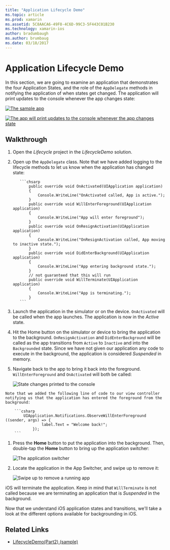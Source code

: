 ```yaml
---
title: "Application Lifecycle Demo"
ms.topic: article
ms.prod: xamarin
ms.assetid: 5C8AACA6-49F8-4C6D-99C3-5F443C01B230
ms.technology: xamarin-ios
author: bradumbaugh
ms.author: brumbaug
ms.date: 03/18/2017
---
```


# Application Lifecycle Demo

In this section, we are going to examine an application that demonstrates the four Application States, and the role of the `AppDelegate` methods in notifying the application of when states get changed. The application will print updates to the console whenever the app changes state:

 [![](application-lifecycle-demo-images/image3.png "The sample app")](application-lifecycle-demo-images/image3.png#lightbox)

 [![](application-lifecycle-demo-images/image4.png "The app will print updates to the console whenever the app changes state")](application-lifecycle-demo-images/image4.png#lightbox)

## Walkthrough


  1. Open the _Lifecycle_ project in the _LifecycleDemo_ solution.
  1. Open up the `AppDelegate` class. Note that we have added logging to the lifecycle methods to let us know when the application has changed state:

			```chsarp
				public override void OnActivated(UIApplication application)
				{
					Console.WriteLine("OnActivated called, App is active.");
				}
				public override void WillEnterForeground(UIApplication application)
				{
					Console.WriteLine("App will enter foreground");
				}
				public override void OnResignActivation(UIApplication application)
				{
					Console.WriteLine("OnResignActivation called, App moving to inactive state.");
				}
				public override void DidEnterBackground(UIApplication application)
				{
					Console.WriteLine("App entering background state.");
				}
				// not guaranteed that this will run
				public override void WillTerminate(UIApplication application)
				{
					Console.WriteLine("App is terminating.");
				}
			```

  1. Launch the application in the simulator or on the device. `OnActivated` will be called when the app launches. The application is now in the _Active_ state.
  1. Hit the Home button on the simulator or device to bring the application to the background. `OnResignActivation` and `DidEnterBackground` will be called as the app transitions from `Active` to `Inactive` and into the `Backgrounded` state. Since we have not given our application any code to execute in the background, the application is considered _Suspended_ in memory.
  1. Navigate back to the app to bring it back into the foreground. `WillEnterForeground` and `OnActivated` will both be called:

		![](application-lifecycle-demo-images/image4.png "State changes printed to the console")

    Note that we added the following line of code to our view controller notifying us that the application has entered the foreground from the background:

		```csharp
			UIApplication.Notifications.ObserveWillEnterForeground ((sender, args) => {
					label.Text = "Welcome back!";
				});
		```

1. Press the **Home** button to put the application into the background. Then, double-tap the **Home** button to bring up the application switcher:
	
	![](application-lifecycle-demo-images/app-switcher-.png "The application switcher")
  
1. Locate the application in the App Switcher, and swipe up to remove it:
	
	![](application-lifecycle-demo-images/app-switcher-swipe-.png "Swipe up to remove a running app") 
    
iOS will terminate the application. Keep in mind that `WillTerminate` is not called because we are terminating an application that is _Suspended_ in the background.

Now that we understand iOS application states and transitions, we'll take a look at the different options available for backgrounding in iOS.



## Related Links

- [LifecycleDemo(Part2) (sample)](https://developer.xamarin.com/samples/monotouch/LifecycleDemo/)
